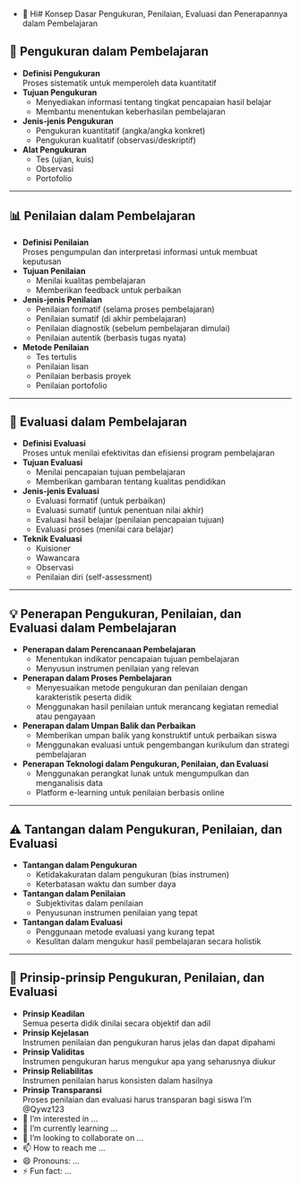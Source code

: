 - 👋 Hi# Konsep Dasar Pengukuran, Penilaian, Evaluasi dan Penerapannya dalam Pembelajaran

## 🧠 **Pengukuran dalam Pembelajaran**
- **Definisi Pengukuran**  
  Proses sistematik untuk memperoleh data kuantitatif
- **Tujuan Pengukuran**  
  - Menyediakan informasi tentang tingkat pencapaian hasil belajar  
  - Membantu menentukan keberhasilan pembelajaran
- **Jenis-jenis Pengukuran**  
  - Pengukuran kuantitatif (angka/angka konkret)  
  - Pengukuran kualitatif (observasi/deskriptif)
- **Alat Pengukuran**  
  - Tes (ujian, kuis)  
  - Observasi  
  - Portofolio

---

## 📊 **Penilaian dalam Pembelajaran**
- **Definisi Penilaian**  
  Proses pengumpulan dan interpretasi informasi untuk membuat keputusan
- **Tujuan Penilaian**  
  - Menilai kualitas pembelajaran  
  - Memberikan feedback untuk perbaikan
- **Jenis-jenis Penilaian**  
  - Penilaian formatif (selama proses pembelajaran)  
  - Penilaian sumatif (di akhir pembelajaran)  
  - Penilaian diagnostik (sebelum pembelajaran dimulai)  
  - Penilaian autentik (berbasis tugas nyata)
- **Metode Penilaian**  
  - Tes tertulis  
  - Penilaian lisan  
  - Penilaian berbasis proyek  
  - Penilaian portofolio

---

## 📅 **Evaluasi dalam Pembelajaran**
- **Definisi Evaluasi**  
  Proses untuk menilai efektivitas dan efisiensi program pembelajaran
- **Tujuan Evaluasi**  
  - Menilai pencapaian tujuan pembelajaran  
  - Memberikan gambaran tentang kualitas pendidikan
- **Jenis-jenis Evaluasi**  
  - Evaluasi formatif (untuk perbaikan)  
  - Evaluasi sumatif (untuk penentuan nilai akhir)  
  - Evaluasi hasil belajar (penilaian pencapaian tujuan)  
  - Evaluasi proses (menilai cara belajar)
- **Teknik Evaluasi**  
  - Kuisioner  
  - Wawancara  
  - Observasi  
  - Penilaian diri (self-assessment)

---

## 💡 **Penerapan Pengukuran, Penilaian, dan Evaluasi dalam Pembelajaran**
- **Penerapan dalam Perencanaan Pembelajaran**  
  - Menentukan indikator pencapaian tujuan pembelajaran  
  - Menyusun instrumen penilaian yang relevan
- **Penerapan dalam Proses Pembelajaran**  
  - Menyesuaikan metode pengukuran dan penilaian dengan karakteristik peserta didik  
  - Menggunakan hasil penilaian untuk merancang kegiatan remedial atau pengayaan
- **Penerapan dalam Umpan Balik dan Perbaikan**  
  - Memberikan umpan balik yang konstruktif untuk perbaikan siswa  
  - Menggunakan evaluasi untuk pengembangan kurikulum dan strategi pembelajaran
- **Penerapan Teknologi dalam Pengukuran, Penilaian, dan Evaluasi**  
  - Menggunakan perangkat lunak untuk mengumpulkan dan menganalisis data  
  - Platform e-learning untuk penilaian berbasis online

---

## ⚠️ **Tantangan dalam Pengukuran, Penilaian, dan Evaluasi**
- **Tantangan dalam Pengukuran**  
  - Ketidakakuratan dalam pengukuran (bias instrumen)  
  - Keterbatasan waktu dan sumber daya
- **Tantangan dalam Penilaian**  
  - Subjektivitas dalam penilaian  
  - Penyusunan instrumen penilaian yang tepat
- **Tantangan dalam Evaluasi**  
  - Penggunaan metode evaluasi yang kurang tepat  
  - Kesulitan dalam mengukur hasil pembelajaran secara holistik

---

## 🎯 **Prinsip-prinsip Pengukuran, Penilaian, dan Evaluasi**
- **Prinsip Keadilan**  
  Semua peserta didik dinilai secara objektif dan adil
- **Prinsip Kejelasan**  
  Instrumen penilaian dan pengukuran harus jelas dan dapat dipahami
- **Prinsip Validitas**  
  Instrumen pengukuran harus mengukur apa yang seharusnya diukur
- **Prinsip Reliabilitas**  
  Instrumen penilaian harus konsisten dalam hasilnya
- **Prinsip Transparansi**  
  Proses penilaian dan evaluasi harus transparan bagi siswa I’m @Qywz123
- 👀 I’m interested in ...
- 🌱 I’m currently learning ...
- 💞️ I’m looking to collaborate on ...
- 📫 How to reach me ...
- 😄 Pronouns: ...
- ⚡ Fun fact: ...

<!---
Qywz123/Qywz123 is a ✨ special ✨ repository because its `README.md` (this file) appears on your GitHub profile.
You can click the Preview link to take a look at your changes.
--->
